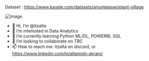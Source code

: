 Dataset : https://www.kaggle.com/datasets/arjuntejaswi/plant-village



![image](https://github.com/itzalta/itzalta/assets/144862942/de8e1439-2750-41fa-9a0c-e4bff654bcca)





- 👋 Hi, I’m @itzalta
- 👀 I’m interested in Data Analytics 
- 🌱 I’m currently learning Python ML/DL, POWERBI, SQL
- 💞️ I’m looking to collaborate on *TBC*
- 📫 How to reach me: itzalta on discord, or https://www.linkedin.com/in/altamish-akram/

<!---
itzalta/itzalta is a ✨ special ✨ repository because its `README.md` (this file) appears on your GitHub profile.
You can click the Preview link to take a look at your changes.
--->
